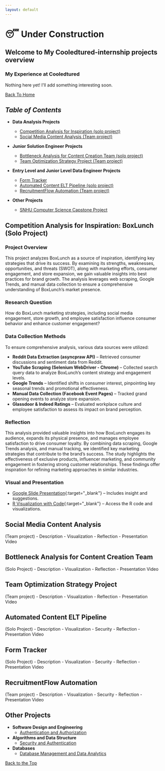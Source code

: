```yaml
---
layout: default
---
```


# 😴 Under Construction
## Welcome to My Cooledtured-internship projects overview
### My Experience at Cooledtured

Nothing here yet! I'll add something interesting soon.

[Back To Home](./)

## _Table of Contents_
- **Data Analysis Projects**  
    - [Competition Analysis for Inspiration (solo project) ](#competition-analysis-for-inspiration-boxlunch-solo-project)
    - [Social Media Content Analysis (Team project)](#social-media-content-analysis)
  
- **Junior Solution Engineer Projects**  
    - [Bottleneck Analysis for Content Creation Team (solo project)](#bottleneck-analysis-for-content-creation-team)
    - [Team Optimization Strategy Project (Team project)](#team-optimization-strategy-project) 

- **Entry Level and Junior Level Data Engineer Projects**  
    - [Form Tracker](#form-tracker (solo project))
    - [Automated Content ELT Pipeline (solo project)](#automated-content-elt-pipeline)
    - [RecruitmentFlow Automation (Team project)](#recruitmentflow-automation)         
- **Other Projects**
    - [SNHU Computer Science Capstone Project](./cs-capstone.html)


## Competition Analysis for Inspiration: BoxLunch (Solo Project)

### Project Overview
This project analyzes BoxLunch as a source of inspiration, identifying key strategies that drive its success. By examining its strengths, weaknesses, opportunities, and threats (SWOT), along with marketing efforts, consumer engagement, and store expansion, we gain valuable insights into best practices for brand growth. The analysis leverages web scraping, Google Trends, and manual data collection to ensure a comprehensive understanding of BoxLunch’s market presence.

### Research Question
How do BoxLunch marketing strategies, including social media engagement, store growth, and employee satisfaction influence consumer behavior and enhance customer engagement?

### Data Collection Methods
To ensure comprehensive analysis, various data sources were utilized:
- **Reddit Data Extraction (asyncpraw API)** – Retrieved consumer discussions and sentiment data from Reddit.
- **YouTube Scraping (Selenium WebDriver - Chrome)** – Collected search query data to analyze BoxLunch’s content strategy and engagement levels.
- **Google Trends** – Identified shifts in consumer interest, pinpointing key seasonal trends and promotional effectiveness.
- **Manual Data Collection (Facebook Event Pages)** – Tracked grand opening events to analyze store expansion.
- **Glassdoor & Indeed Ratings** – Evaluated workplace culture and employee satisfaction to assess its impact on brand perception.

### Reflection
This analysis provided valuable insights into how BoxLunch engages its audience, expands its physical presence, and manages employee satisfaction to drive consumer loyalty. By combining data scraping, Google Trends analysis, and manual tracking, we identified key marketing strategies that contribute to the brand’s success. The study highlights the effectiveness of exclusive products, influencer marketing, and community engagement in fostering strong customer relationships. These findings offer inspiration for refining marketing approaches in similar industries.

### Visual and Presentation
- [Google Slide Presentation](https://docs.google.com/presentation/d/12nC_Oh535FDbhp-xkJqxMid0yMfgVt5Ajw-D0nb7mf8/edit?usp=sharing){:target="_blank"} – Includes insight and suggestions.
- [R Visualization with Code](https://colab.research.google.com/drive/1AOOwmmJNTYUtVa_ZQwF90-9yWEyN01m-?usp=sharing){:target="_blank"} – Access the R code and visualizations.


## Social Media Content Analysis
(Team project)
    - Description 
    - Visualization
    - Reflection
    - Presentation Video    
## Bottleneck Analysis for Content Creation Team
(Solo Project)
    - Description 
    - Visualization
    - Reflection
    - Presentation Video   
## Team Optimization Strategy Project
(Team project)
    - Description 
    - Visualization
    - Reflection
    - Presentation Video   
## Automated Content ELT Pipeline
(Solo Project)
    - Description 
    - Visualization
    - Security
    - Reflection
    - Presentation Video   
## Form Tracker
(Solo Project)
    - Description 
    - Visualization
    - Security
    - Reflection
    - Presentation Video   
## RecruitmentFlow Automation
(Team project)
    - Description 
    - Visualization
    - Security
    - Reflection
    - Presentation Video   
## Other Projects
- **Software Design and Engineering**
    - [Authentication and Authorization](./cs-capstone.html#enhancement-1-software-design-and-engineering)  
- **Algorithms and Data Structure**
    - [Security and Authentication](./cs-capstone.html#enhancement-2-algorithms-and-data-structure)  
- **Databases** 
    - [Database Management and Data Analytics](./cs-capstone.html#enhancement-3-databases) 

[Back to the Top](./cooledtured-internship.html)     